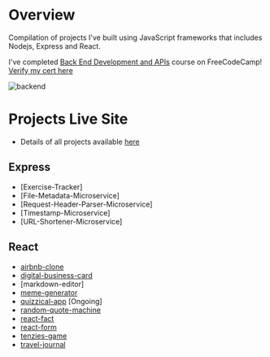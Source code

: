 # Overview
Compilation of projects I've built using JavaScript frameworks that includes Nodejs, Express and React. 

I've completed [Back End Development and APIs](https://www.freecodecamp.org/learn/back-end-development-and-apis/) course on FreeCodeCamp! [Verify my cert here](https://www.freecodecamp.org/certification/ZiQingChew/back-end-development-and-apis)


![backend](https://user-images.githubusercontent.com/92832451/201459094-035eb210-7dfd-4e98-a7ee-61fbbbd20099.png)


# Projects Live Site
- Details of all projects available [here](https://chewzzz1014.github.io/portfolio-website-projects-page/)

## Express
- [Exercise-Tracker]
- [File-Metadata-Microservice]
- [Request-Header-Parser-Microservice]
- [Timestamp-Microservice]
- [URL-Shortener-Microservice]

## React
- [airbnb-clone](https://chewzzz-airbnb-clone.netlify.app/)
- [digital-business-card](https://chewzzz-digital-business-card.netlify.app/)
- [markdown-editor]
- [meme-generator](https://chewzzz-meme-generator.netlify.app/)
- [quizzical-app]() [Ongoing]
- [random-quote-machine](https://chewzzz-quote-machine.netlify.app/) 
- [react-fact](https://chewzzz-react-fact.netlify.app/)
- [react-form](https://chewzzz-react-form.netlify.app/)
- [tenzies-game](https://chewzzz-rolling-dice.netlify.app/)
- [travel-journal](https://chewzzz-travel-journal.netlify.app/)

